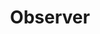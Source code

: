 ---
layout: default
title: Observer
modified:
categories: behavioral
excerpt:
tags: []
image:
  feature:
  teaser: nav/400X250.png
  thumb:
---